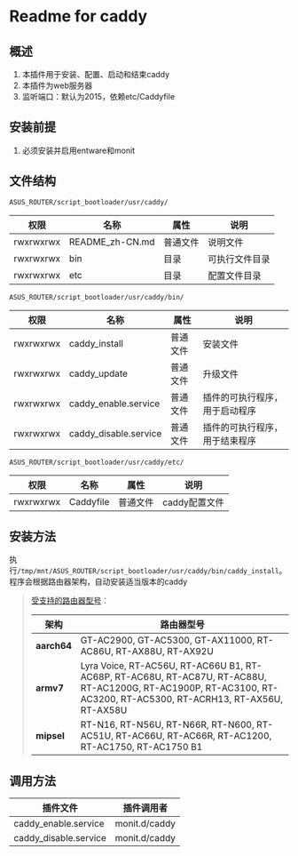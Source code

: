 # Readme for caddy

## 概述

1. 本插件用于安装、配置、启动和结束caddy
2. 本插件为web服务器
3. 监听端口：默认为2015，依赖etc/Caddyfile

## 安装前提

1. 必须安装并启用entware和monit

## 文件结构

`ASUS_ROUTER/script_bootloader/usr/caddy/`

| 权限      | 名称            | 属性     | 说明           |
| --------- | --------------- | -------- | -------------- |
| rwxrwxrwx | README_zh-CN.md | 普通文件 | 说明文件       |
| rwxrwxrwx | bin             | 目录     | 可执行文件目录 |
| rwxrwxrwx | etc             | 目录     | 配置文件目录   |

`ASUS_ROUTER/script_bootloader/usr/caddy/bin/`

| 权限      | 名称                  | 属性     | 说明                           |
| --------- | --------------------- | -------- | ------------------------------ |
| rwxrwxrwx | caddy_install         | 普通文件 | 安装文件                       |
| rwxrwxrwx | caddy_update          | 普通文件 | 升级文件                       |
| rwxrwxrwx | caddy_enable.service  | 普通文件 | 插件的可执行程序，用于启动程序 |
| rwxrwxrwx | caddy_disable.service | 普通文件 | 插件的可执行程序，用于结束程序 |

`ASUS_ROUTER/script_bootloader/usr/caddy/etc/`

| 权限      | 名称      | 属性     | 说明          |
| --------- | --------- | -------- | ------------- |
| rwxrwxrwx | Caddyfile | 普通文件 | caddy配置文件 |

## 安装方法

执行`/tmp/mnt/ASUS_ROUTER/script_bootloader/usr/caddy/bin/caddy_install`。程序会根据路由器架构，自动安装适当版本的caddy

   > [受支持的路由器型号](https://github.com/Entware/Entware/wiki/Install-on-Asus-stock-firmware)：
   >
   > | 架构        | 路由器型号                                                                                                                                                        |
   > | ----------- | ----------------------------------------------------------------------------------------------------------------------------------------------------------------- |
   > | **aarch64** | GT-AC2900, GT-AC5300, GT-AX11000, RT-AC86U, RT-AX88U, RT-AX92U                                                                                                    |
   > | **armv7**   | Lyra Voice, RT-AC56U, RT-AC66U B1, RT-AC68P, RT-AC68U, RT-AC87U, RT-AC88U, RT-AC1200G, RT-AC1900P, RT-AC3100, RT-AC3200, RT-AC5300, RT-ACRH13, RT-AX56U, RT-AX58U |
   > | **mipsel**  | RT-N16, RT-N56U, RT-N66R, RT-N600, RT-AC51U, RT-AC66U, RT-AC66R, RT-AC1200, RT-AC1750, RT-AC1750 B1                                                               |

## 调用方法

| 插件文件              | 插件调用者    |
| --------------------- | ------------- |
| caddy_enable.service  | monit.d/caddy |
| caddy_disable.service | monit.d/caddy |
